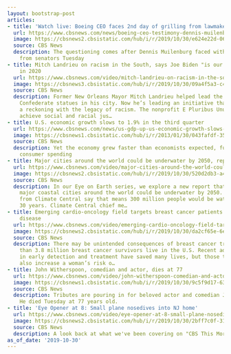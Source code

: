 ```yaml
---
layout: bootstrap-post
articles:
- title: 'Watch live: Boeing CEO faces 2nd day of grilling from lawmakers'
  url: https://www.cbsnews.com/news/boeing-ceo-testimony-dennis-muilenburg-faces-congress-hearing-today-livestream-2019-10-30/
  image: https://cbsnews2.cbsistatic.com/hub/i/r/2019/10/30/e624e22d-0684-4233-91b9-0c5bf433e9c0/thumbnail/1200x630g6/8b030c559bb11eeedaa8cd4bb30085c3/dennis2.jpg
  source: CBS News
  description: The questioning comes after Dennis Muilenburg faced withering questions
    from senators Tuesday
- title: Mitch Landrieu on racism in the South, says Joe Biden "is our best chance"
    in 2020
  url: https://www.cbsnews.com/video/mitch-landrieu-on-racism-in-the-south-says-joe-biden-is-our-best-chance-in-2020/
  image: https://cbsnews3.cbsistatic.com/hub/i/r/2019/10/30/09a4f5a3-c400-4b7a-8a8a-b0430c34082d/thumbnail/1200x630/25b9f0aac163a77cfac1636a1272cd3f/1030-ctm-mitchlandrieu-landrieu-1961509-640x360.jpg
  source: CBS News
  description: Former New Orleans Mayor Mitch Landrieu helped lead the charge to remove
    Confederate statues in his city. Now he’s leading an initiative that calls for
    a reckoning with the legacy of racism. The nonprofit E Pluribus Unum works to
    achieve social and racial jus…
- title: U.S. economic growth slows to 1.9% in the third quarter
  url: https://www.cbsnews.com/news/us-gdp-up-us-economic-growth-slows-in-third-quarter-2019-10-30/
  image: https://cbsnews1.cbsistatic.com/hub/i/r/2013/01/30/043fafdf-3598-11e3-8ce8-047d7b15b92e/thumbnail/1200x630/1f78dee2e19e1173e5d9759f6eb02ee1/gdp_economy.jpg
  source: CBS News
  description: Yet the economy grew faster than economists expected, fueled by healthy
    consumer spending
- title: Major cities around the world could be underwater by 2050, report shows
  url: https://www.cbsnews.com/video/major-cities-around-the-world-could-be-underwater-by-2050-report-shows/
  image: https://cbsnews2.cbsistatic.com/hub/i/r/2019/10/30/520d2db3-a4f4-4eda-b6d9-6ebfb1de8934/thumbnail/1200x630/34eb41fcb30c2798693bb15f91711ebb/1030-ctm-sealevels-placky-1961499-640x360.jpg
  source: CBS News
  description: In our Eye on Earth series, we explore a new report that shows many
    major coastal cities around the world could be underwater by 2050. Scientists
    from Climate Central say that means 300 million people would be waterlogged in
    30 years. Climate Central chief me…
- title: Emerging cardio-oncology field targets breast cancer patients' risk for heart
    disease
  url: https://www.cbsnews.com/video/emerging-cardio-oncology-field-targets-breast-cancer-patients-risk-for-heart-disease/
  image: https://cbsnews2.cbsistatic.com/hub/i/r/2019/10/30/da2cf65e-6ed8-4aba-9763-d6fa0d0ee28c/thumbnail/1200x630/04f6c8786072e37d7ec49fa032ef1eea/1030-ctm-breastcancercardio-narula-1961491-640x360.jpg
  source: CBS News
  description: There may be unintended consequences of breast cancer treatment. More
    than 3.8 million breast cancer survivors live in the U.S. Recent advancements
    in early detection and treatment have saved many lives, but those treatments may
    also increase a woman’s risk o…
- title: John Witherspoon, comedian and actor, dies at 77
  url: https://www.cbsnews.com/video/john-witherspoon-comedian-and-actor-dies-at-77/
  image: https://cbsnews1.cbsistatic.com/hub/i/r/2019/10/30/9c5f9d17-633d-4a7e-aeb7-e44c28b3637a/thumbnail/1200x630/e0fc9de71b98d56047bba44ba61f133f/1030-ctm-johnwitherspoon-sot-1961479-640x360.jpg
  source: CBS News
  description: Tributes are pouring in for beloved actor and comedian John Witherspoon.
    He died Tuesday at 77 years old.
- title: 'Eye Opener at 8: Small plane nosedives into NJ home'
  url: https://www.cbsnews.com/video/eye-opener-at-8-small-plane-nosedives-into-nj-home/
  image: https://cbsnews2.cbsistatic.com/hub/i/r/2019/10/30/2bff7c0f-31a0-4658-bc97-1d7ce8a558c3/thumbnail/1200x630/22f96becb975bb25503851fb1492094f/ctm-eyeopener8-1961472-640x360.jpg
  source: CBS News
  description: A look back at what we've been covering on "CBS This Morning."
as_of_date: '2019-10-30'
---
```


